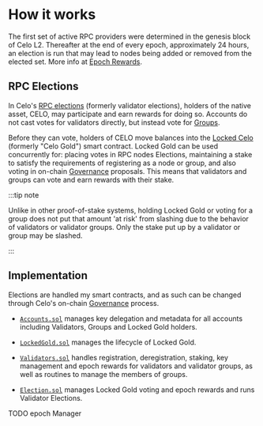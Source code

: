 # How it works

The first set of active RPC providers were determined in the genesis block of Celo L2. Thereafter at the end of every epoch, approximately 24 hours, an election is run that may lead to nodes being added or removed from the elected set. More info at [Epoch Rewards](/what-is-celo/using-celo/protocol/epoch-rewards).

## RPC Elections

In Celo's [RPC elections](/what-is-celo/about-celo-l1/protocol/pos/validator-elections) (formerly validator elections), holders of the native asset, CELO, may participate and earn rewards for doing so. Accounts do not cast votes for validators directly, but instead vote for [Groups](/what-is-celo/about-celo-l1/protocol/pos/validator-groups).

Before they can vote, holders of CELO move balances into the [Locked Celo](/what-is-celo/about-celo-l1/protocol/pos/locked-gold) (formerly "Celo Gold") smart contract. Locked Gold can be used concurrently for: placing votes in RPC nodes Elections, maintaining a stake to satisfy the requirements of registering as a node or group, and also voting in on-chain [Governance](/what-is-celo/using-celo/protocol/governance/overview/) proposals. This means that validators and groups can vote and earn rewards with their stake.

:::tip note

Unlike in other proof-of-stake systems, holding Locked Gold or voting for a group does not put that amount 'at risk' from slashing due to the behavior of validators or validator groups. Only the stake put up by a validator or group may be slashed.

:::

## Implementation

Elections are handled my smart contracts, and as such can be changed through Celo's on-chain [Governance](/what-is-celo/using-celo/protocol/governance/overview/) process.

- [`Accounts.sol`](https://github.com/celo-org/celo-monorepo/blob/master/packages/protocol/contracts/common/Accounts.sol) manages key delegation and metadata for all accounts including Validators, Groups and Locked Gold holders.

- [`LockedGold.sol`](https://github.com/celo-org/celo-monorepo/blob/master/packages/protocol/contracts/governance/LockedGold.sol) manages the lifecycle of Locked Gold.

- [`Validators.sol`](https://github.com/celo-org/celo-monorepo/blob/master/packages/protocol/contracts/governance/Validators.sol) handles registration, deregistration, staking, key management and epoch rewards for validators and validator groups, as well as routines to manage the members of groups.

- [`Election.sol`](https://github.com/celo-org/celo-monorepo/blob/master/packages/protocol/contracts/governance/Election.sol) manages Locked Gold voting and epoch rewards and runs Validator Elections.

TODO epoch Manager
